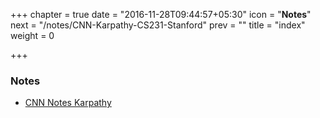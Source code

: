 +++
chapter = true
date = "2016-11-28T09:44:57+05:30"
icon = "<b>Notes</b>"
next = "/notes/CNN-Karpathy-CS231-Stanford"
prev = ""
title = "index"
weight = 0

+++

### Notes

- [CNN Notes Karpathy](/notes/CNN-Karpathy-CS231-Stanford)
